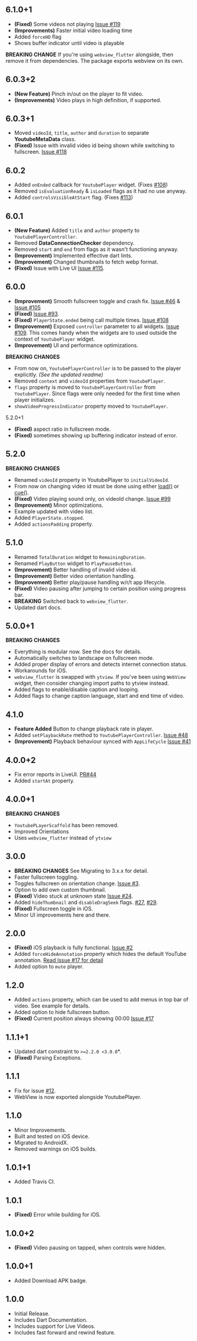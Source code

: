 ## 6.1.0+1
* **(Fixed)** Some videos not playing [Issue #119](https://github.com/sarbagyastha/youtube_player_flutter/issues/119)
* **(Improvements)** Faster initial video loading time
* Added `forceHD` flag
* Shows buffer indicator until video is playable

**BREAKING CHANGE**
If you're using `webview_flutter` alongside, then remove it from dependencies. The package exports webview on its own.

## 6.0.3+2
* **(New Feature)** Pinch in/out on the player to fit video.
* **(Improvements)** Video plays in high definition, if supported.

## 6.0.3+1
* Moved `videoId`, `title`, `author` and `duration` to separate **YoutubeMetaData** class.
* **(Fixed)** Issue with invalid video id being shown while switching to fullscreen. [Issue #118](https://github.com/sarbagyastha/youtube_player_flutter/issues/118)

## 6.0.2
* Added `onEnded` callback for `YoutubePlayer` widget. (Fixes [#108](https://github.com/sarbagyastha/youtube_player_flutter/issues/108))
* Removed `isEvaluationReady` & `isLoaded` flags as it had no use anyway.
* Added `controlsVisibleAtStart` flag. (Fixes [#113](https://github.com/sarbagyastha/youtube_player_flutter/issues/113))

## 6.0.1
* **(New Feature)** Added `title` and `author` property to `YoutubePlayerController`.
* Removed **DataConnectionChecker** dependency.
* Removed `start` and `end` from flags as it wasn't functioning anyway.
* **(Improvement)** Implemented effective dart lints.
* **(Improvement)** Changed thumbnails to fetch webp format.
* **(Fixed)** Issue with Live UI [Issue #115](https://github.com/sarbagyastha/youtube_player_flutter/issues/115).

## 6.0.0
* **(Improvement)** Smooth fullscreen toggle and crash fix. [Issue #46](https://github.com/sarbagyastha/youtube_player_flutter/issues/46) & [Issue #105](https://github.com/sarbagyastha/youtube_player_flutter/issues/105)
* **(Fixed)** [Issue #93](https://github.com/sarbagyastha/youtube_player_flutter/issues/93).
* **(Fixed)** `PlayerState.ended` being call multiple times. [Issue #108](https://github.com/sarbagyastha/youtube_player_flutter/issues/108)
* **(Improvement)** Exposed `controller` parameter to all widgets. [Issue #109](https://github.com/sarbagyastha/youtube_player_flutter/issues/109). This comes handy when the widgets are to used outside the context of `YoutubePlayer` widget.
* **(Improvement)** UI and performance optimizations.

**BREAKING CHANGES**

* From now on, `YoutubePlayerController` is to be passed to the player explicitly. *(See the updated readme)*
* Removed `context` and `videoId` properties from `YoutubePlayer`.
* `flags` property is moved to `YoutubePlayerController` from `YoutubePlayer`. 
Since flags were only needed for the first time when player initializes.
* `showVideoProgressIndicator` property moved to `YoutubePlayer`.

5.2.0+1
* **(Fixed)** aspect ratio in fullscreen mode.
* **(Fixed)** sometimes showing up buffering indicator instead of error.

## 5.2.0
**BREAKING CHANGES**
* Renamed `videoId` property in YoutubePlayer to `initialVideoId`. 
* From now on changing video id must be done using either [load()](https://pub.dev/documentation/youtube_player_flutter/latest/youtube_player_flutter/YoutubePlayerController/load.html) or [cue()](https://pub.dev/documentation/youtube_player_flutter/latest/youtube_player_flutter/YoutubePlayerController/cue.html).
* **(Fixed)** Video playing sound only, on videoId change. [Issue #99](https://github.com/sarbagyastha/youtube_player_flutter/issues/99)
* **(Improvement)** Minor optimizations.
* Example updated with video list.
* Added `PlayerState.stopped`.
* Added `actionsPadding` property.

## 5.1.0
* Renamed `TotalDuration` widget to `RemainingDuration`.
* Renamed `PlayButton` widget to `PlayPauseButton`.
* **(Improvement)** Better handling of invalid video id.
* **(Improvement)** Better video orientation handling.
* **(Improvement)** Better play/pause handling w/r/t app lifecycle.
* **(Fixed)** Video pausing after jumping to certain position using progress bar.
* **BREAKING** Switched back to `webview_flutter`.
* Updated dart docs.

## 5.0.0+1
**BREAKING CHANGES**
* Everything is modular now. See the docs for details.
* Automatically switches to landscape on fullscreen mode.
* Added proper display of errors and detects internet connection status.
* Workarounds for iOS.
* `webview_flutter` is swapped with `ytview`. If you've been using `WebView` widget, then consider changing import paths to ytview instead.
* Added flags to enable/disable caption and looping.
* Added flags to change caption language, start and end time of video.

## 4.1.0
* **Feature Added** Button to change playback rate in player.
* Added `setPlaybackRate` method to `YoutubePlayerController`. [Issue #48](https://github.com/sarbagyastha/youtube_player_flutter/issues/48) 
* **(Improvement)** Playback behaviour synced with `AppLifeCycle` [Issue #41](https://github.com/sarbagyastha/youtube_player_flutter/issues/41) 

## 4.0.0+2
* Fix error reports in LiveUI. [PR#44](https://github.com/sarbagyastha/youtube_player_flutter/pull/44)
* Added `startAt` property.

## 4.0.0+1
**BREAKING CHANGES** 
* `YoutubePLayerScaffold` has been removed.
* Improved Orientations
* Uses `webview_flutter` instead of `ytview`


## 3.0.0
* **BREAKING CHANGES** See Migrating to 3.x.x for detail.
* Faster fullscreen toggling. 
* Toggles fullscreen on orientation change. [Issue #3](https://github.com/sarbagyastha/youtube_player_flutter/issues/3).
* Option to add own custom thumbnail.
* **(Fixed)** Video stuck at unknown state [Issue #24](https://github.com/sarbagyastha/youtube_player_flutter/issues/24).
* Added `hideThumbnail` and `disableDragSeek` flags. [#27](https://github.com/sarbagyastha/youtube_player_flutter/issues/27), [#29](https://github.com/sarbagyastha/youtube_player_flutter/issues/29).
* **(Fixed)** Fullscreen toggle in iOS.
* Minor UI improvements here and there.


## 2.0.0
* **(Fixed)** iOS playback is fully functional. [Issue #2](https://github.com/sarbagyastha/youtube_player_flutter/issues/2)
* Added `forceHideAnnotation` property which hides the default YouTube annotation. [Read Issue #17 for detail](https://github.com/sarbagyastha/youtube_player_flutter/issues/14)
* Added option to `mute` player.

## 1.2.0
* Added `actions` property, which can be used to add menus in top bar of video. See example for details.
* Added option to hide fullscreen button. 
* **(Fixed)** Current position always showing 00:00 [Issue #17](https://github.com/sarbagyastha/youtube_player_flutter/issues/17)

## 1.1.1+1
* Updated dart constraint to `>=2.2.0 <3.0.0`*. 
* **(Fixed)** Parsing Exceptions.

## 1.1.1
* Fix for issue
  [#12](https://github.com/sarbagyastha/youtube_player_flutter/issues/12).
* WebView is now exported alongside YoutubePlayer.

## 1.1.0
* Minor Improvements.
* Built and tested on iOS device.
* Migrated to AndroidX.
* Removed warnings on iOS builds.

## 1.0.1+1
* Added Travis CI.

## 1.0.1
* **(Fixed)** Error while building for iOS.

## 1.0.0+2
* **(Fixed)** Video pausing on tapped, when controls were hidden.

## 1.0.0+1
* Added Download APK badge.

## 1.0.0
* Initial Release.
* Includes Dart Documentation.
* Includes support for Live Videos.
* Includes fast forward and rewind feature.
